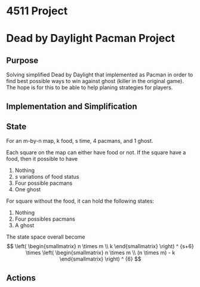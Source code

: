 # 4511 Project
# Dead by Daylight Pacman Project

## Purpose

Solving simplified Dead by Daylight that implemented as Pacman in order to find best possible ways to win against ghost (killer in the original game). The hope is for this to be able to help planing strategies for players. 

## Implementation and Simplification

## State

For an m-by-n map, k food, s time, 4 pacmans, and 1 ghost.

Each square on the map can either have food or not. If the square have a food, then it possible to have
1. Nothing
2. $s$ variations of food status
3. Four possible pacmans
4. One ghost

For square without the food, it can hold the following states:
1. Nothing
2. Four possibles pacmans
3. A ghost

The state space overall become
$$
\left( 
\begin{smallmatrix}
    n \times m \\
    k
\end{smallmatrix}
\right) ^ {s+6} 
\times 
\left( 
\begin{smallmatrix}
    n \times m \\
    (n \times m) - k
\end{smallmatrix}
\right) ^ {6} $$


## Actions
